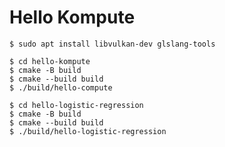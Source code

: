 # Hello Kompute

```
$ sudo apt install libvulkan-dev glslang-tools
```

```
$ cd hello-kompute
$ cmake -B build
$ cmake --build build
$ ./build/hello-compute
```

```
$ cd hello-logistic-regression
$ cmake -B build
$ cmake --build build
$ ./build/hello-logistic-regression
```
